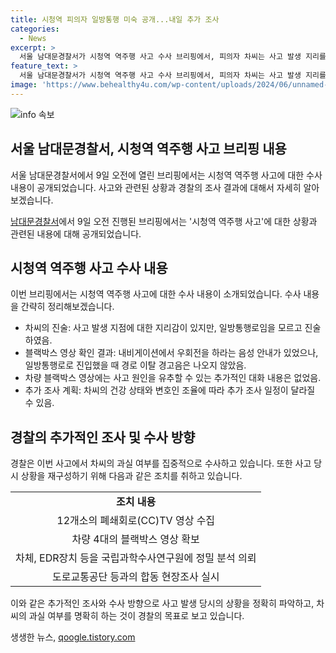 ```yaml
---
title: 시청역 피의자 일방통행 미숙 공개...내일 추가 조사
categories:
  - News
excerpt: >
  서울 남대문경찰서가 시청역 역주행 사고 수사 브리핑에서, 피의자 차씨는 사고 발생 지리를 알지 못했고 내비게이션은 우회전을 안내했으나 일방통행로 이탈 안내는 없었음을 진술했다. 추가 조사가 필요하며 동승자들에 대한 조사는 완료됐으며, 차씨의 건강 상태에 따라 추가 조사 일정을 조율 중이다. 또한, 국과수에서 차량 결함을 분석 중이며, 현장 조사를 통해 사고 상황을 재구성 중이다. 차씨의 과실 여부를 집중 조사 중이며 국립과학수사연구원에 블랙박스 영상을 의뢰한 상태이다.
feature_text: >
  서울 남대문경찰서가 시청역 역주행 사고 수사 브리핑에서, 피의자 차씨는 사고 발생 지리를 알지 못했고 내비게이션은 우회전을 안내했으나 일방통행로 이탈 안내는 없었음을 진술했다. 추가 조사가 필요하며 동승자들에 대한 조사는 완료됐으며, 차씨의 건강 상태에 따라 추가 조사 일정을 조율 중이다. 또한, 국과수에서 차량 결함을 분석 중이며, 현장 조사를 통해 사고 상황을 재구성 중이다. 차씨의 과실 여부를 집중 조사 중이며 국립과학수사연구원에 블랙박스 영상을 의뢰한 상태이다.
image: 'https://www.behealthy4u.com/wp-content/uploads/2024/06/unnamed-file.png'
---
```


<p><img src="https://www.behealthy4u.com/wp-content/uploads/2024/06/unnamed-file.png" alt="info 속보" /></p>

<h2 data-ke-size="size26">서울 남대문경찰서, 시청역 역주행 사고 브리핑 내용</h2>

<p>서울 남대문경찰서에서 9일 오전에 열린 브리핑에서는 시청역 역주행 사고에 대한 수사 내용이 공개되었습니다. 사고와 관련된 상황과 경찰의 조사 결과에 대해서 자세히 알아보겠습니다.</p>

<p data-ke-size="size16"><a href="https://namu.wiki/w/%EB%82%A8%EB%8C%80%EB%AC%B8%EA%B2%BD%EC%B0%B0%EC%84%9C" target="_blank">남대문경찰서</a>에서 9일 오전 진행된 브리핑에서는 '시청역 역주행 사고'에 대한 상황과 관련된 내용에 대해 공개되었습니다. </p>

<h2 data-ke-size="size24">시청역 역주행 사고 수사 내용</h2>

<p>이번 브리핑에서는 시청역 역주행 사고에 대한 수사 내용이 소개되었습니다. 수사 내용을 간략히 정리해보겠습니다.</p>

<ul>
<li>차씨의 진술: 사고 발생 지점에 대한 지리감이 있지만, 일방통행로임을 모르고 진술하였음.</li>
<li>블랙박스 영상 확인 결과: 내비게이션에서 우회전을 하라는 음성 안내가 있었으나, 일방통행로로 진입했을 때 경로 이탈 경고음은 나오지 않았음.</li>
<li>차량 블랙박스 영상에는 사고 원인을 유추할 수 있는 추가적인 대화 내용은 없었음.</li>
<li>추가 조사 계획: 차씨의 건강 상태와 변호인 조율에 따라 추가 조사 일정이 달라질 수 있음.</li>
</ul>

<h2 data-ke-size="size24">경찰의 추가적인 조사 및 수사 방향</h2>

<p>경찰은 이번 사고에서 차씨의 과실 여부를 집중적으로 수사하고 있습니다. 또한 사고 당시 상황을 재구성하기 위해 다음과 같은 조치를 취하고 있습니다.</p>

<table>
  <tr>
    <td style="text-align: center; height: 17px;"><b>조치 내용</b></td>
  </tr>
  <tr>
    <td style="text-align: center; height: 17px;">12개소의 폐쇄회로(CC)TV 영상 수집</td>
  </tr>
  <tr>
    <td style="text-align: center; height: 17px;">차량 4대의 블랙박스 영상 확보</td>
  </tr>
  <tr>
    <td style="text-align: center; height: 17px;">차체, EDR장치 등을 국립과학수사연구원에 정밀 분석 의뢰</td>
  </tr>
  <tr>
    <td style="text-align: center; height: 17px;">도로교통공단 등과의 합동 현장조사 실시</td>
  </tr>
</table>

<p data-ke-size="size16">이와 같은 추가적인 조사와 수사 방향으로 사고 발생 당시의 상황을 정확히 파악하고, 차씨의 과실 여부를 명확히 하는 것이 경찰의 목표로 보고 있습니다.</p>
생생한 뉴스, <a href="https://qoogle.tistory.com" rel="dofollow">qoogle.tistory.com</a>



